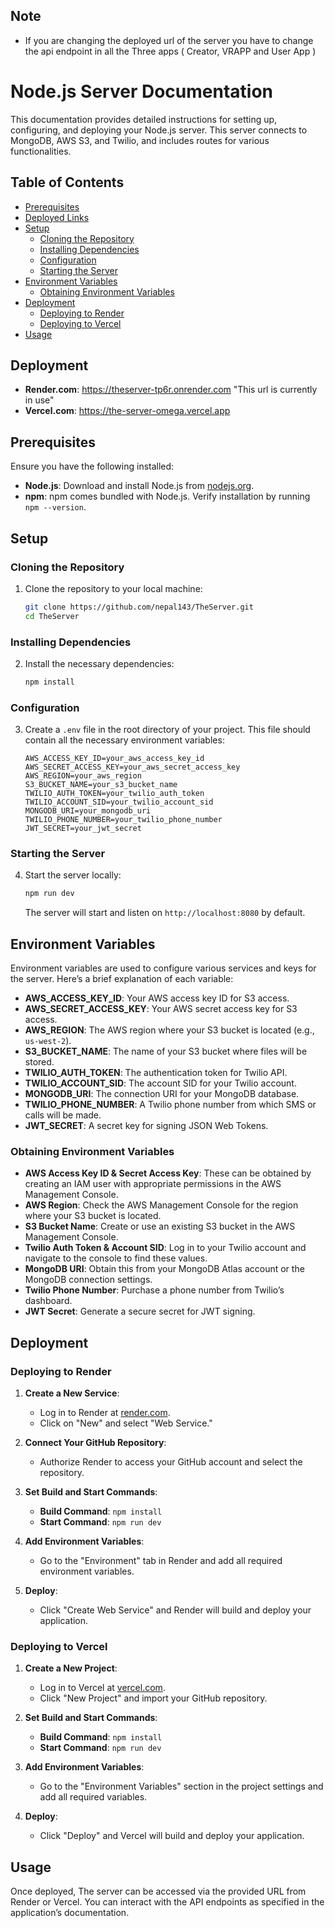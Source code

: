 ## Note 
- If you are changing the deployed url of the server you have to change the api endpoint in all the Three apps ( Creator, VRAPP and User App ) 


# Node.js Server Documentation

This documentation provides detailed instructions for setting up, configuring, and deploying your Node.js server. This server connects to MongoDB, AWS S3, and Twilio, and includes routes for various functionalities.

## Table of Contents

- [Prerequisites](#prerequisites)
- [Deployed Links](#deployment) 
- [Setup](#setup)
  - [Cloning the Repository](#cloning-the-repository)
  - [Installing Dependencies](#installing-dependencies)
  - [Configuration](#configuration)
  - [Starting the Server](#starting-the-server)
- [Environment Variables](#environment-variables)
  - [Obtaining Environment Variables](#obtaining-environment-variables)
- [Deployment](#deployment)
  - [Deploying to Render](#deploying-to-render)
  - [Deploying to Vercel](#deploying-to-vercel)
- [Usage](#usage)

## Deployment

- **Render.com**: https://theserver-tp6r.onrender.com "This url is currently in use"
- **Vercel.com**: https://the-server-omega.vercel.app

## Prerequisites

Ensure you have the following installed:

- **Node.js**: Download and install Node.js from [nodejs.org](https://nodejs.org/).
- **npm**: npm comes bundled with Node.js. Verify installation by running `npm --version`.

## Setup

### Cloning the Repository

1. Clone the repository to your local machine:
    ```bash
    git clone https://github.com/nepal143/TheServer.git
    cd TheServer
    ```

### Installing Dependencies

2. Install the necessary dependencies:
    ```bash
    npm install
    ```

### Configuration

3. Create a `.env` file in the root directory of your project. This file should contain all the necessary environment variables:

    ```env
    AWS_ACCESS_KEY_ID=your_aws_access_key_id
    AWS_SECRET_ACCESS_KEY=your_aws_secret_access_key
    AWS_REGION=your_aws_region
    S3_BUCKET_NAME=your_s3_bucket_name
    TWILIO_AUTH_TOKEN=your_twilio_auth_token
    TWILIO_ACCOUNT_SID=your_twilio_account_sid
    MONGODB_URI=your_mongodb_uri
    TWILIO_PHONE_NUMBER=your_twilio_phone_number
    JWT_SECRET=your_jwt_secret
    ```

### Starting the Server

4. Start the server locally:
    ```bash
    npm run dev
    ```
    The server will start and listen on `http://localhost:8080` by default.

## Environment Variables

Environment variables are used to configure various services and keys for the server. Here’s a brief explanation of each variable:

- **AWS_ACCESS_KEY_ID**: Your AWS access key ID for S3 access.
- **AWS_SECRET_ACCESS_KEY**: Your AWS secret access key for S3 access.
- **AWS_REGION**: The AWS region where your S3 bucket is located (e.g., `us-west-2`).
- **S3_BUCKET_NAME**: The name of your S3 bucket where files will be stored.
- **TWILIO_AUTH_TOKEN**: The authentication token for Twilio API.
- **TWILIO_ACCOUNT_SID**: The account SID for your Twilio account.
- **MONGODB_URI**: The connection URI for your MongoDB database.
- **TWILIO_PHONE_NUMBER**: A Twilio phone number from which SMS or calls will be made.
- **JWT_SECRET**: A secret key for signing JSON Web Tokens.

### Obtaining Environment Variables

- **AWS Access Key ID & Secret Access Key**: These can be obtained by creating an IAM user with appropriate permissions in the AWS Management Console.
- **AWS Region**: Check the AWS Management Console for the region where your S3 bucket is located.
- **S3 Bucket Name**: Create or use an existing S3 bucket in the AWS Management Console.
- **Twilio Auth Token & Account SID**: Log in to your Twilio account and navigate to the console to find these values.
- **MongoDB URI**: Obtain this from your MongoDB Atlas account or the MongoDB connection settings.
- **Twilio Phone Number**: Purchase a phone number from Twilio’s dashboard.
- **JWT Secret**: Generate a secure secret for JWT signing.

## Deployment

### Deploying to Render

1. **Create a New Service**:
    - Log in to Render at [render.com](https://render.com/).
    - Click on "New" and select "Web Service."

2. **Connect Your GitHub Repository**:
    - Authorize Render to access your GitHub account and select the repository.

3. **Set Build and Start Commands**:
    - **Build Command**: `npm install`
    - **Start Command**: `npm run dev`

4. **Add Environment Variables**:
    - Go to the "Environment" tab in Render and add all required environment variables.

5. **Deploy**:
    - Click "Create Web Service" and Render will build and deploy your application.

### Deploying to Vercel

1. **Create a New Project**:
    - Log in to Vercel at [vercel.com](https://vercel.com/).
    - Click "New Project" and import your GitHub repository.

2. **Set Build and Start Commands**:
    - **Build Command**: `npm install`
    - **Start Command**: `npm run dev`

3. **Add Environment Variables**:
    - Go to the "Environment Variables" section in the project settings and add all required variables.

4. **Deploy**:
    - Click "Deploy" and Vercel will build and deploy your application.

## Usage

Once deployed, The server can be accessed via the provided URL from Render or Vercel. You can interact with the API endpoints as specified in the application’s documentation.
